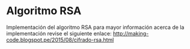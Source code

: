# Algoritmo RSA
Implementación del algoritmo RSA para mayor información acerca de la implementación revise el siguiente enlace: http://making-code.blogspot.pe/2015/08/cifrado-rsa.html